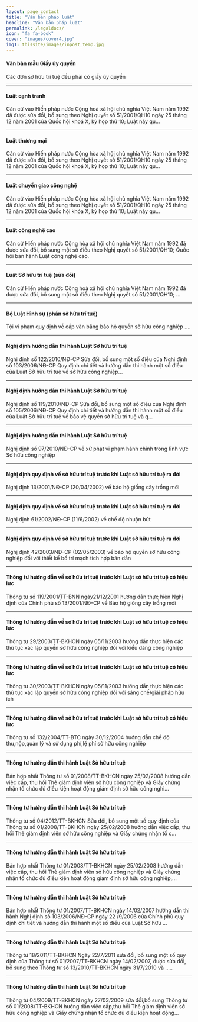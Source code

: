 ```yaml
---
layout: page_contact
title: "Văn bản pháp luật"
headline: "Văn bản pháp luật"
permalink: /legaldocs/
icon: "fa fa-book"
cover: "images/cover4.jpg"
img1: thissite/images/inpost_temp.jpg
---
```


#### Văn bản mẫu Giấy ủy quyền
Các đơn sở hữu trí tuệ đều phải có giấy ủy quyền

---

#### Luật cạnh tranh
Căn cứ vào Hiến pháp nước Cộng hoà xã hội chủ nghĩa Việt Nam năm 1992 đã được sửa đổi, bổ sung theo Nghị quyết số 51/2001/QH10 ngày 25 tháng 12 năm 2001 của Quốc hội khoá X, kỳ họp thứ 10; Luật này qu...

---

#### Luật thương mại
Căn cứ vào Hiến pháp nước Cộng hòa xã hội chủ nghĩa Việt Nam năm 1992 đã được sửa đổi, bổ sung theo Nghị quyết số 51/2001/QH10 ngày 25 tháng 12 năm 2001 của Quốc hội khoá X, kỳ họp thứ 10; Luật này qu...

---

#### Luật chuyển giao công nghệ
Căn cứ vào Hiến pháp nước Cộng hòa xã hội chủ nghĩa Việt Nam năm 1992 đã được sửa đổi, bổ sung theo Nghị quyết số 51/2001/QH10 ngày 25 tháng 12 năm 2001 của Quốc hội khóa X, kỳ họp thứ 10; Luật này qu...

---

#### Luật công nghệ cao
Căn cứ Hiến pháp nước Cộng hòa xã hội chủ nghĩa Việt Nam năm 1992 đã được sửa đổi, bổ sung một số điều theo Nghị quyết số 51/2001/QH10; Quốc hội ban hành Luật công nghệ cao.

---

#### Luật Sở hữu trí tuệ (sửa đổi)
Căn cứ Hiến pháp nước Cộng hoà xã hội chủ nghĩa Việt Nam năm 1992 đã được sửa đổi, bổ sung một số điều theo Nghị quyết số 51/2001/QH10; ...

---

#### Bộ Luật Hình sự (phần sở hữu trí tuệ)
Tội vi phạm quy định về cấp văn bằng bảo hộ quyền sở hữu công nghiệp ....

---

#### Nghị định hướng dẫn thi hành Luật Sở hữu trí tuệ
Nghị định số 122/2010/NĐ-CP Sửa đổi, bổ sung một số điều của Nghị định số 103/2006/NĐ-CP Quy định chi tiết và hướng dẫn thi hành một số điều của Luật Sở hữu trí tuệ về sở hữu công nghiệp...

---

#### Nghị định hướng dẫn thi hành Luật Sở hữu trí tuệ
Nghị định số 119/2010/NĐ-CP Sửa đổi, bổ sung một số điều của Nghị định số 105/2006/NĐ-CP Quy định chi tiết và hướng dẫn thi hành một số điều của Luật Sở hữu trí tuệ về bảo vệ quyền sở hữu trí tuệ và q...

---

#### Nghị định hướng dẫn thi hành Luật Sở hữu trí tuệ
Nghị định số 97/2010/NĐ-CP về xử phạt vi phạm hành chính trong lĩnh vực Sở hữu công nghiệp

---

#### Nghị định quy định về sở hữu trí tuệ trước khi Luật sở hữu trí tuệ ra đời
Nghị định 13/2001/NĐ-CP (20/04/2002) về bảo hộ giống cây trồng mới

---

#### Nghị định quy định về sở hữu trí tuệ trước khi Luật sở hữu trí tuệ ra đời
Nghị định 61/2002/NĐ-CP (11/6/2002) về chế độ nhuận bút

---

#### Nghị định quy định về sở hữu trí tuệ trước khi Luật sở hữu trí tuệ ra đời
Nghị định 42/2003/NĐ-CP (02/05/2003) về bảo hộ quyền sở hữu công nghiệp đối với thiết kế bố trí mạch tích hợp bán dẫn

---

#### Thông tư hướng dẫn về sở hữu trí tuệ trước khi Luật sở hữu trí tuệ có hiệu lực
Thông tư số 119/2001/TT-BNN ngày21/12/2001 hướng dẫn thực hiện Nghị định của Chính phủ số 13/2001/NĐ-CP về Bảo hộ giống cây trồng mới

---

#### Thông tư hướng dẫn về sở hữu trí tuệ trước khi Luật sở hữu trí tuệ có hiệu lực
Thông tư 29/2003/TT-BKHCN ngày 05/11/2003 hướng dẫn thực hiện các thủ tục xác lập quyền sở hữu công nghiệp đối với kiểu dáng công nghiệp

---

#### Thông tư hướng dẫn về sở hữu trí tuệ trước khi Luật sở hữu trí tuệ có hiệu lực
Thông tư 30/2003/TT-BKHCN ngày 05/11/2003 hướng dẫn thực hiện các thủ tục xác lập quyền sở hữu công nghiệp đối với sáng chế/giải pháp hữu ích

---

#### Thông tư hướng dẫn về sở hữu trí tuệ trước khi Luật sở hữu trí tuệ có hiệu lực
Thông tư số 132/2004/TT-BTC ngày 30/12/2004 hướng dẫn chế độ thu,nộp,quản lý và sử dụng phí,lệ phí sở hữu công nghiệp

---

#### Thông tư hướng dẫn thi hành Luật Sở hữu trí tuệ
Bản hợp nhất Thông tư số 01/2008/TT-BKHCN ngày 25/02/2008 hướng dẫn việc cấp, thu hồi Thẻ giám định viên sở hữu công nghiệp và Giấy chứng nhận tổ chức đủ điều kiện hoạt động giám định sở hữu công nghi...

---

#### Thông tư hướng dẫn thi hành Luật Sở hữu trí tuệ
Thông tư số 04/2012/TT-BKHCN Sửa đổi, bổ sung một số quy định của Thông tư số 01/2008/TT-BKHCN ngày 25/02/2008 hướng dẫn việc cấp, thu hồi Thẻ giám định viên sở hữu công nghiệp và Giấy chứng nhận tổ c...

---

#### Thông tư hướng dẫn thi hành Luật Sở hữu trí tuệ
Bản hợp nhất Thông tư 01/2008/TT-BKHCN ngày 25/02/2008 hướng dẫn việc cấp, thu hồi Thẻ giám định viên sở hữu công nghiệp và Giấy chứng nhận tổ chức đủ điều kiện hoạt động giám định sở hữu công nghiệp,...

---

#### Thông tư hướng dẫn thi hành Luật Sở hữu trí tuệ
Bản hợp nhất Thông tư 01/2007/TT-BKHCN ngày 14/02/2007 hướng dẫn thi hành Nghị định số 103/2006/NĐ-CP ngày 22 /9/2006 của Chính phủ quy định chi tiết và hướng dẫn thi hành một số điều của Luật Sở hữu ...

---

#### Thông tư hướng dẫn thi hành Luật Sở hữu trí tuệ
Thông tư 18/2011/TT-BKHCN Ngày 22/7/2011 sửa đổi, bổ sung một số quy định của Thông tư số 01/2007/TT-BKHCN ngày 14/02/2007, được sửa đổi, bổ sung theo Thông tư số 13/2010/TT-BKHCN ngày 31/7/2010 và .....

---

#### Thông tư hướng dẫn thi hành Luật Sở hữu trí tuệ
Thông tư 04/2009/TT-BKHCN ngày 27/03/2009 sửa đổi,bổ sung Thông tư số 01/2008/TT-BKHCN hướng dẫn việc cấp,thu hồi Thẻ giám định viên sở hữu công nghiệp và Giấy chứng nhận tổ chức đủ điều kiện hoạt động...